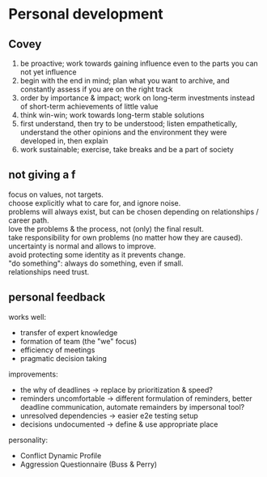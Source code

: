 # Personal development

## Covey

1. be proactive; work towards gaining influence even to the parts you can not yet influence
2. begin with the end in mind; plan what you want to archive, and constantly assess if you are on the right track
3. order by importance & impact; work on long-term investments instead of short-term achievements of little value
4. think win-win; work towards long-term stable solutions
5. first understand, then try to be understood; listen empathetically, understand the other opinions and the environment they were developed in, then explain
6. work sustainable; exercise, take breaks and be a part of society

## not giving a f

focus on values, not targets.  
choose explicitly what to care for, and ignore noise.  
problems will always exist, but can be chosen depending on relationships / career path.  
love the problems & the process, not (only) the final result.  
take responsibility for own problems (no matter how they are caused).  
uncertainty is normal and allows to improve.  
avoid protecting some identity as it prevents change.  
"do something": always do something, even if small.  
relationships need trust.  

## personal feedback

works well:

- transfer of expert knowledge
- formation of team (the "we" focus)
- efficiency of meetings
- pragmatic decision taking

improvements:

- the why of deadlines -> replace by prioritization & speed?
- reminders uncomfortable -> different formulation of reminders, better deadline communication, automate remainders by impersonal tool?
- unresolved dependencies -> easier e2e testing setup
- decisions undocumented -> define & use appropriate place

personality:

- Conflict Dynamic Profile
- Aggression Questionnaire (Buss & Perry)